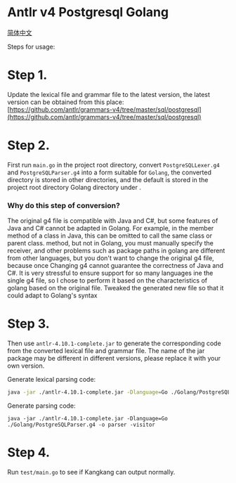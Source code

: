 # Antlr v4 Postgresql Golang

[简体中文](./README_zh.md)

Steps for usage:

# Step 1.

Update the lexical file and grammar file to the latest version, the latest version can be obtained from this place:  
[https://github.com/antlr/grammars-v4/tree/master/sql/postgresql](https://github.com/antlr/grammars-v4/tree/master/sql/postgresql)

# Step 2.

First run `main.go` in the project root directory, convert `PostgreSQLLexer.g4` and `PostgreSQLParser.g4` into a form
suitable for `Golang`, the converted directory is stored in other directories, and the default is stored in the project
root directory Golang directory under .

### Why do this step of conversion?

The original g4 file is compatible with Java and C#, but some features of Java and C# cannot be adapted in Golang. For
example, in the member method of a class in Java, this can be omitted to call the same class or parent class. method,
but not in Golang, you must manually specify the receiver, and other problems such as package paths in golang are
different from other languages, but you don't want to change the original g4 file, because once Changing g4 cannot
guarantee the correctness of Java and C#. It is very stressful to ensure support for so many languages ine the single g4
file, so I chose to perform it based on the characteristics of golang based on the original file. Tweaked the generated
new file so that it could adapt to Golang's syntax

# Step 3.

Then use `antlr-4.10.1-complete.jar` to generate the corresponding code from the converted lexical file and grammar
file. The name of the jar package may be different in different versions, please replace it with your own version.

Generate lexical parsing code:

```bash
java -jar ./antlr-4.10.1-complete.jar -Dlanguage=Go ./Golang/PostgreSQLLexer.g4 -o parser -visitor
````

Generate parsing code:

````
java -jar ./antlr-4.10.1-complete.jar -Dlanguage=Go ./Golang/PostgreSQLParser.g4 -o parser -visitor
````

# Step 4.

Run `test/main.go` to see if Kangkang can output normally.
